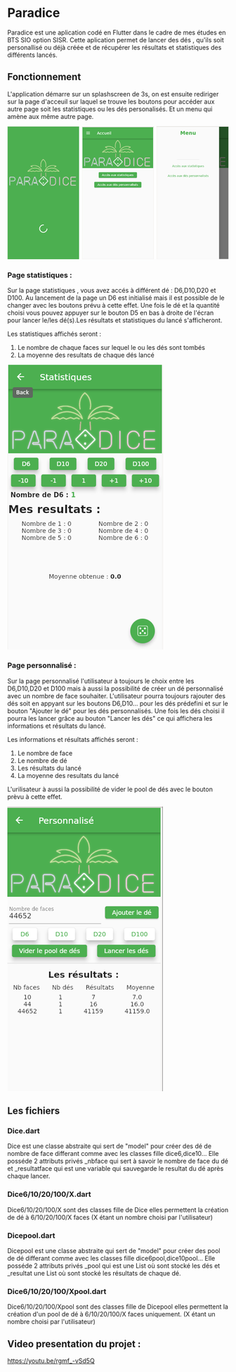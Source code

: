 # Paradice

Paradice est une aplication codé en Flutter dans le cadre de mes études en BTS SIO option SISR.
Cette aplication permet de lancer des dés , qu'ils soit personallisé ou déjà créée et de récupérer les résultats 
et statistiques des différents lancés.

## Fonctionnement

L'application démarre sur un splashscreen de 3s, on est ensuite rediriger sur la page d'acceuil sur laquel se trouve les boutons pour accéder 
aux autre page soit les statistiques ou les dés personalisés. Et un menu qui amène aux même autre page.

![partie1](paradice_img/partie1.png)

### Page statistiques :

Sur la page statistiques , vous avez accés à différent dé : D6,D10,D20 et D100. Au lancement de la page un D6 est initialisé mais il est possible de le changer avec les boutons prévu à cette effet. Une fois le dé et la quantité choisi vous pouvez appuyer sur le bouton D5 en bas à droite de l'écran pour lancer le/les dé(s).Les résultats et statistiques du lancé s'afficheront.

Les statistiques affichés seront :

1. Le nombre de chaque faces sur lequel le ou les dés sont tombés
2. La moyenne des resultats de chaque dés lancé

![stat](paradice_img/stat.PNG)

### Page personnalisé :

Sur la page personnalisé l'utilisateur à toujours le choix entre les D6,D10,D20 et D100 mais à aussi la possibilité de créer un dé personnalisé avec un nombre de face souhaiter. L'utilisateur pourra toujours rajouter des dés soit en appyant sur les boutons D6,D10... pour les dés prédefini et sur le bouton "Ajouter le dé" pour les dés personnalisés. Une fois les dés choisi il pourra les lancer grâce au bouton "Lancer les dés" ce qui affichera les informations et résultats du lancé.

Les informations et résultats affichés seront :

1. Le nombre de face
2. Le nombre de dé
3. Les résultats du lancé
4. La moyenne des resultats du lancé

L'urilisateur à aussi la possibilité de vider le pool de dés avec le bouton prèvu à cette effet.

![perso](paradice_img/eprso.PNG)

## Les fichiers

### Dice.dart 

Dice est une classe abstraite qui sert de "model" pour créer des dé de nombre de face differant comme avec les classes fille dice6,dice10... 
Elle posséde 2 attributs privés _nbface qui sert à savoir le nombre de face du dé et _resultatface qui est une variable qui sauvegarde le resultat du dé après chaque lancer.

### Dice6/10/20/100/X.dart 

Dice6/10/20/100/X sont des classes fille de Dice elles permettent la création de dé à 6/10/20/100/X faces (X étant un nombre choisi par l'utilisateur)

### Dicepool.dart

Dicepool est une classe abstraite qui sert de "model" pour créer des pool de dé differant comme avec les classes fille dice6pool,dice10pool...
Elle posséde 2 attributs privés _pool qui est une List où sont stocké les dés et _resultat une List où sont stocké les résultats de chaque dé.

### Dice6/10/20/100/Xpool.dart 

Dice6/10/20/100/Xpool sont des classes fille de Dicepool elles permettent la création d'un pool de  dé à 6/10/20/100/X faces uniquement. (X étant un nombre choisi par l'utilisateur)

## Video presentation du projet :

https://youtu.be/rgmf_-vSd5Q
